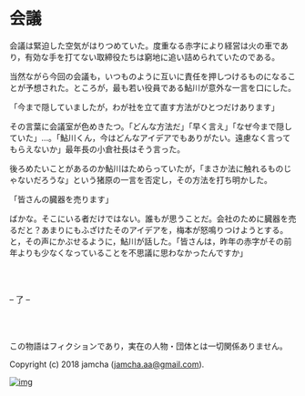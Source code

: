 

# 会議

会議は緊迫した空気がはりつめていた。度重なる赤字により経営は火の車であり，有効な手を打てない取締役たちは窮地に追い詰められていたのである。  

当然ながら今回の会議も，いつものように互いに責任を押しつけるものになることが予想された。ところが，最も若い役員である鮎川が意外な一言を口にした。  

「今まで隠していましたが，わが社を立て直す方法がひとつだけあります」  

その言葉に会議室が色めきたつ。「どんな方法だ」「早く言え」「なぜ今まで隠していた」…。「鮎川くん，今はどんなアイデアでもありがたい。遠慮なく言ってもらえないか」最年長の小倉社長はそう言った。  

後ろめたいことがあるのか鮎川はためらっていたが，「まさか法に触れるものじゃないだろうな」という猪原の一言を否定し，その方法を打ち明かした。  

「皆さんの臓器を売ります」  

ばかな。そこにいる者だけではない。誰もが思うことだ。会社のために臓器を売るだと？あまりにもふざけたそのアイデアを，梅本が怒鳴りつけようとする。と，その声にかぶせるように，鮎川が話した。「皆さんは，昨年の赤字がその前年よりも少なくなっていることを不思議に思わなかったんですか」  

<br>  
<br>  

&#x2013; 了 &#x2013;  

<br>  
<br>  

この物語はフィクションであり，実在の人物・団体とは一切関係ありません。  

Copyright (c) 2018 jamcha (jamcha.aa@gmail.com).  

[![img](http://i.creativecommons.org/l/by-nc-sa/4.0/88x31.png)](http://creativecommons.org/licenses/by-nc-sa/4.0/deed)  

